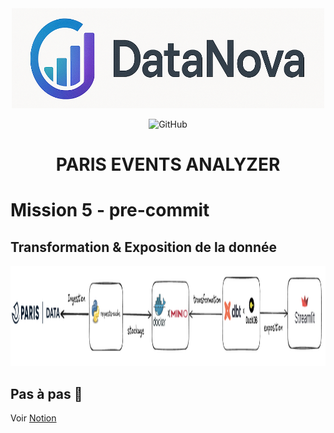 
<div align="center">

<img src="images/datanova-logo.png" alt="logo" width="500" height="160">



![GitHub](https://img.shields.io/github/license/CAprogs/paris-events-analyzer?color=blue)


# PARIS EVENTS ANALYZER

</div>

# Mission 5 - pre-commit

## Transformation & Exposition de la donnée

<img src="images/project-archi.png" alt="logo" width="1200" height="160">

## Pas à pas 🐢

Voir [Notion](https://tough-cyclone-37b.notion.site/Mission-5-sqlfluff-20ac1cee419a8088b73ff6ddbb07f2ed)
